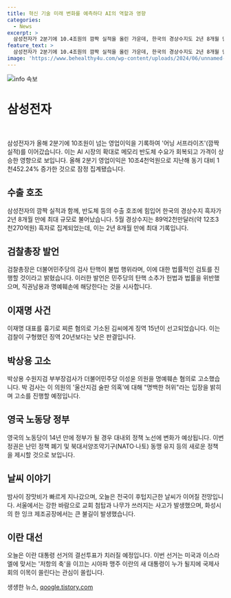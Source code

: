 ```yaml
---
title: 혁신 기술 미래 변화를 예측하다 AI의 역할과 영향
categories:
  - News
excerpt: >
  삼성전자가 2분기에 10.4조원의 깜짝 실적을 올린 가운데, 한국의 경상수지도 2년 8개월 만에 최대 흑자로 급등했다. 이원석 검찰총장은 민주당의 검사 탄핵을 직권남용과 명예훼손으로 비판하며 법률적 조치를 검토 중이고, 더불어민주당 이재명 대표를 찌른 60대에게 징역 15년이 선고됐다. 노동당 정부 탄생으로 영국의 대내외 정책 노선에도 변화가 예상되며, 이란은 대통령 선거의 결선투표를 진행 중이다. (150자)
feature_text: >
  삼성전자가 2분기에 10.4조원의 깜짝 실적을 올린 가운데, 한국의 경상수지도 2년 8개월 만에 최대 흑자로 급등했다. 이원석 검찰총장은 민주당의 검사 탄핵을 직권남용과 명예훼손으로 비판하며 법률적 조치를 검토 중이고, 더불어민주당 이재명 대표를 찌른 60대에게 징역 15년이 선고됐다. 노동당 정부 탄생으로 영국의 대내외 정책 노선에도 변화가 예상되며, 이란은 대통령 선거의 결선투표를 진행 중이다. (150자)
image: 'https://www.behealthy4u.com/wp-content/uploads/2024/06/unnamed-file.png'
---
```


<p><img src="https://www.behealthy4u.com/wp-content/uploads/2024/06/unnamed-file.png" alt="info 속보" /></p>

<h1><b>삼성전자</b></h1>

<p data-ke-size="size16">&nbsp;</p>

<p>삼성전자가 올해 2분기에 10조원이 넘는 영업이익을 기록하여 '어닝 서프라이즈'(깜짝 실적)를 이어갔습니다. 이는 AI 시장의 확대로 메모리 반도체 수요가 회복되고 가격이 상승한 영향으로 보입니다. 올해 2분기 영업이익은 10조4천억원으로 지난해 동기 대비 1천452.24% 증가한 것으로 잠정 집계됐습니다. </p>

<h2 data-ke-size="size26">수출 호조</h2>

<p>삼성전자의 깜짝 실적과 함께, 반도체 등의 수출 호조에 힘입어 한국의 경상수지 흑자가 2년 8개월 만에 최대 규모로 불어났습니다. 5월 경상수지는 89억2천만달러(약 12조3천270억원) 흑자로 집계되었는데, 이는 2년 8개월 만에 최대 기록입니다.</p>

<h2 data-ke-size="size26">검찰총장 발언</h2>

<p>검찰총장은 더불어민주당의 검사 탄핵이 불법 행위라며, 이에 대한 법률적인 검토를 진행할 것이라고 밝혔습니다. 이러한 발언은 민주당의 탄핵 소추가 헌법과 법률을 위반했으며, 직권남용과 명예훼손에 해당한다는 것을 시사합니다.</p>

<h2 data-ke-size="size26">이재명 사건</h2>

<p>이재명 대표를 흉기로 찌른 혐의로 기소된 김씨에게 징역 15년이 선고되었습니다. 이는 검찰이 구형했던 징역 20년보다는 낮은 판결입니다.</p>

<h2 data-ke-size="size26">박상용 고소</h2>

<p>박상용 수원지검 부부장검사가 더불어민주당 이성윤 의원을 명예훼손 혐의로 고소했습니다. 박 검사는 이 의원의 '울산지검 술판 의혹'에 대해 "명백한 허위"라는 입장을 밝히며 고소를 진행할 예정입니다.</p>

<h2 data-ke-size="size26">영국 노동당 정부</h2>

<p>영국의 노동당이 14년 만에 정부가 될 경우 대내외 정책 노선에 변화가 예상됩니다. 이번 정권은 난민 정책 폐기 및 북대서양조약기구(NATO·나토) 동맹 유지 등의 새로운 정책을 제시할 것으로 보입니다.</p>

<h2 data-ke-size="size26">날씨 이야기</h2>

<p>밤사이 장맛비가 빠르게 지나갔으며, 오늘은 전국이 후텁지근한 날씨가 이어질 전망입니다. 서울에서는 강한 바람으로 교회 첨탑과 나무가 쓰러지는 사고가 발생했으며, 화성시의 한 잉크 제조공장에서는 큰 불길이 발생했습니다. </p>

<h2 data-ke-size="size26">이란 대선</h2>

<p>오늘은 이란 대통령 선거의 결선투표가 치러질 예정입니다. 이번 선거는 미국과 이스라엘에 맞서는 '저항의 축'을 이끄는 시아파 맹주 이란의 새 대통령이 누가 될지에 국제사회의 이목이 쏠린다는 관심이 쏠립니다.</p>
생생한 뉴스, <a href="https://qoogle.tistory.com" rel="dofollow">qoogle.tistory.com</a>


